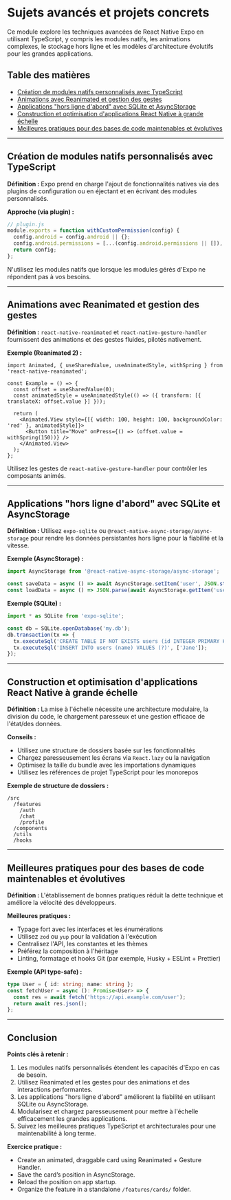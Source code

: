 
# Sujets avancés et projets concrets

Ce module explore les techniques avancées de React Native Expo en utilisant TypeScript, y compris les modules natifs, les animations complexes, le stockage hors ligne et les modèles d'architecture évolutifs pour les grandes applications.

## Table des matières
- [Création de modules natifs personnalisés avec TypeScript](#création-de-modules-natifs-personnalisés-avec-typescript)
- [Animations avec Reanimated et gestion des gestes](#animations-avec-reanimated-et-gestion-des-gestes)
- [Applications "hors ligne d'abord" avec SQLite et AsyncStorage](#applications-hors-ligne-dabord-avec-sqlite-et-asyncstorage)
- [Construction et optimisation d'applications React Native à grande échelle](#construction-et-optimisation-dapplications-react-native-à-grande-échelle)
- [Meilleures pratiques pour des bases de code maintenables et évolutives](#meilleures-pratiques-pour-des-bases-de-code-maintenables-et-évolutives)

---

## Création de modules natifs personnalisés avec TypeScript

**Définition :**
Expo prend en charge l'ajout de fonctionnalités natives via des plugins de configuration ou en éjectant et en écrivant des modules personnalisés.

**Approche (via plugin) :**

```ts
// plugin.js
module.exports = function withCustomPermission(config) {
  config.android = config.android || {};
  config.android.permissions = [...(config.android.permissions || []), 'android.permission.VIBRATE'];
  return config;
};
```

N'utilisez les modules natifs que lorsque les modules gérés d'Expo ne répondent pas à vos besoins.

---

## Animations avec Reanimated et gestion des gestes

**Définition :**
`react-native-reanimated` et `react-native-gesture-handler` fournissent des animations et des gestes fluides, pilotés nativement.

**Exemple (Reanimated 2) :**

```tsx
import Animated, { useSharedValue, useAnimatedStyle, withSpring } from 'react-native-reanimated';

const Example = () => {
  const offset = useSharedValue(0);
  const animatedStyle = useAnimatedStyle(() => ({ transform: [{ translateX: offset.value }] }));

  return (
    <Animated.View style={[{ width: 100, height: 100, backgroundColor: 'red' }, animatedStyle]}>
      <Button title="Move" onPress={() => (offset.value = withSpring(150))} />
    </Animated.View>
  );
};
```

Utilisez les gestes de `react-native-gesture-handler` pour contrôler les composants animés.

---

## Applications "hors ligne d'abord" avec SQLite et AsyncStorage

**Définition :**
Utilisez `expo-sqlite` ou `@react-native-async-storage/async-storage` pour rendre les données persistantes hors ligne pour la fiabilité et la vitesse.

**Exemple (AsyncStorage) :**

```ts
import AsyncStorage from '@react-native-async-storage/async-storage';

const saveData = async () => await AsyncStorage.setItem('user', JSON.stringify({ name: 'John' }));
const loadData = async () => JSON.parse(await AsyncStorage.getItem('user') || '{}');
```

**Exemple (SQLite) :**

```ts
import * as SQLite from 'expo-sqlite';

const db = SQLite.openDatabase('my.db');
db.transaction(tx => {
  tx.executeSql('CREATE TABLE IF NOT EXISTS users (id INTEGER PRIMARY KEY, name TEXT)');
  tx.executeSql('INSERT INTO users (name) VALUES (?)', ['Jane']);
});
```

---

## Construction et optimisation d'applications React Native à grande échelle

**Définition :**
La mise à l'échelle nécessite une architecture modulaire, la division du code, le chargement paresseux et une gestion efficace de l'état/des données.

**Conseils :**
- Utilisez une structure de dossiers basée sur les fonctionnalités
- Chargez paresseusement les écrans via `React.lazy` ou la navigation
- Optimisez la taille du bundle avec les importations dynamiques
- Utilisez les références de projet TypeScript pour les monorepos

**Exemple de structure de dossiers :**

```
/src
  /features
    /auth
    /chat
    /profile
  /components
  /utils
  /hooks
```

---

## Meilleures pratiques pour des bases de code maintenables et évolutives

**Définition :**
L'établissement de bonnes pratiques réduit la dette technique et améliore la vélocité des développeurs.

**Meilleures pratiques :**
- Typage fort avec les interfaces et les énumérations
- Utilisez `zod` ou `yup` pour la validation à l'exécution
- Centralisez l'API, les constantes et les thèmes
- Préférez la composition à l'héritage
- Linting, formatage et hooks Git (par exemple, Husky + ESLint + Prettier)

**Exemple (API type-safe) :**

```ts
type User = { id: string; name: string };
const fetchUser = async (): Promise<User> => {
  const res = await fetch('https://api.example.com/user');
  return await res.json();
};
```

---

## Conclusion

**Points clés à retenir :**
1. Les modules natifs personnalisés étendent les capacités d'Expo en cas de besoin.
2. Utilisez Reanimated et les gestes pour des animations et des interactions performantes.
3. Les applications "hors ligne d'abord" améliorent la fiabilité en utilisant SQLite ou AsyncStorage.
4. Modularisez et chargez paresseusement pour mettre à l'échelle efficacement les grandes applications.
5. Suivez les meilleures pratiques TypeScript et architecturales pour une maintenabilité à long terme.

**Exercice pratique :**
- Create an animated, draggable card using Reanimated + Gesture Handler.
- Save the card’s position in AsyncStorage.
- Reload the position on app startup.
- Organize the feature in a standalone `/features/cards/` folder.
